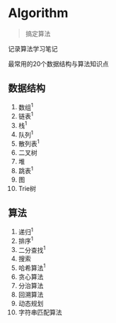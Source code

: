 # Algorithm

> 搞定算法

记录算法学习笔记

最常用的20个数据结构与算法知识点

## 数据结构
1. 数组<sup>1
2. 链表<sup>1
3. 栈<sup>1
4. 队列<sup>1
5. 散列表<sup>1
6. 二叉树
7. 堆
8. 跳表<sup>1
9. 图
10. Trie树

## 算法
1. 递归<sup>1
2. 排序<sup>1
3. 二分查找<sup>1
4. 搜索
5. 哈希算法<sup>1
6. 贪心算法
7. 分治算法
8. 回溯算法
9. 动态规划
10. 字符串匹配算法
